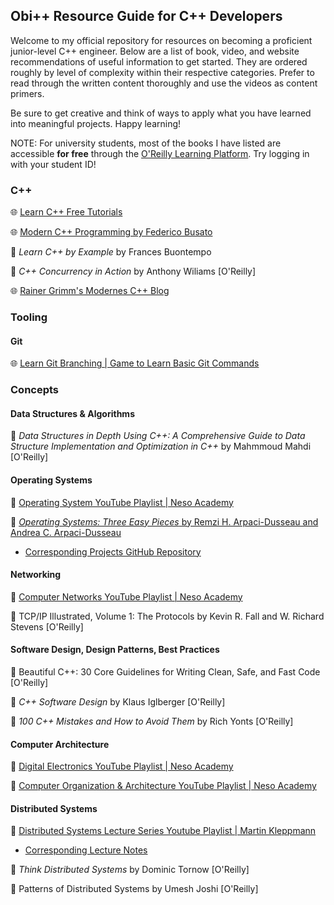## Obi++ Resource Guide for C++ Developers

Welcome to my official repository for resources on becoming a proficient junior-level C++ engineer. Below are a list of book, video, and website recommendations of useful information to get started. They are ordered roughly by level of complexity within their respective categories. Prefer to read through the written content thoroughly and use the videos as content primers. 

Be sure to get creative and think of ways to apply what you have learned into meaningful projects. Happy learning!

NOTE: For university students, most of the books I have listed are accessible **for free** through the [O'Reilly Learning Platform](https://learning.oreilly.com/home/). Try logging in with your student ID!

### C++

🌐 [Learn C++ Free Tutorials](https://www.learncpp.com/)

🌐 [Modern C++ Programming by Federico Busato](https://federico-busato.github.io/Modern-CPP-Programming/)

📖 _Learn C++ by Example_ by Frances Buontempo

📖 _C++ Concurrency in Action_ by Anthony Wiliams \[O'Reilly\]

🌐 [Rainer Grimm's Modernes C++ Blog](https://www.modernescpp.com/)

### Tooling

#### Git

🌐 [Learn Git Branching | Game to Learn Basic Git Commands](https://learngitbranching.js.org/)

### Concepts

#### Data Structures & Algorithms

📖 _Data Structures in Depth Using C++: A Comprehensive Guide to Data Structure Implementation and Optimization in C++_ by Mahmmoud Mahdi \[O'Reilly\]

#### Operating Systems

🎥 [Operating System YouTube Playlist | Neso Academy](https://www.youtube.com/playlist?list=PLBlnK6fEyqRiVhbXDGLXDk_OQAeuVcp2O)

📖 [_Operating Systems: Three Easy Pieces_ by Remzi H. Arpaci-Dusseau and Andrea C. Arpaci-Dusseau](https://pages.cs.wisc.edu/~remzi/OSTEP/)

*   [Corresponding Projects GitHub Repository](https://github.com/remzi-arpacidusseau/ostep-projects)

#### Networking

🎥 [Computer Networks YouTube Playlist | Neso Academy](https://www.youtube.com/playlist?list=PLBlnK6fEyqRgMCUAG0XRw78UA8qnv6jEx)

📖 TCP/IP Illustrated, Volume 1: The Protocols by Kevin R. Fall and W. Richard Stevens \[O'Reilly\]

#### Software Design, Design Patterns, Best Practices

📖 Beautiful C++: 30 Core Guidelines for Writing Clean, Safe, and Fast Code \[O'Reilly\]

📖 _C++ Software Design_ by Klaus Iglberger \[O'Reilly\]

📖 _100 C++ Mistakes and How to Avoid Them_ by Rich Yonts \[O'Reilly\]

#### Computer Architecture

🎥 [Digital Electronics YouTube Playlist | Neso Academy](https://www.youtube.com/playlist?list=PLBlnK6fEyqRjMH3mWf6kwqiTbT798eAOm)

🎥 [Computer Organization & Architecture YouTube Playlist | Neso Academy](https://www.youtube.com/playlist?list=PLBlnK6fEyqRgLLlzdgiTUKULKJPYc0A4q)

#### Distributed Systems

🎥 [Distributed Systems Lecture Series Youtube Playlist | Martin Kleppmann](https://www.youtube.com/playlist?list=PLeKd45zvjcDFUEv_ohr_HdUFe97RItdiB)

*   [Corresponding Lecture Notes](https://www.cl.cam.ac.uk/teaching/2122/ConcDisSys/dist-sys-notes.pdf)

📖 _Think Distributed Systems_ by Dominic Tornow \[O'Reilly\]

📖 Patterns of Distributed Systems by Umesh Joshi \[O'Reilly\]